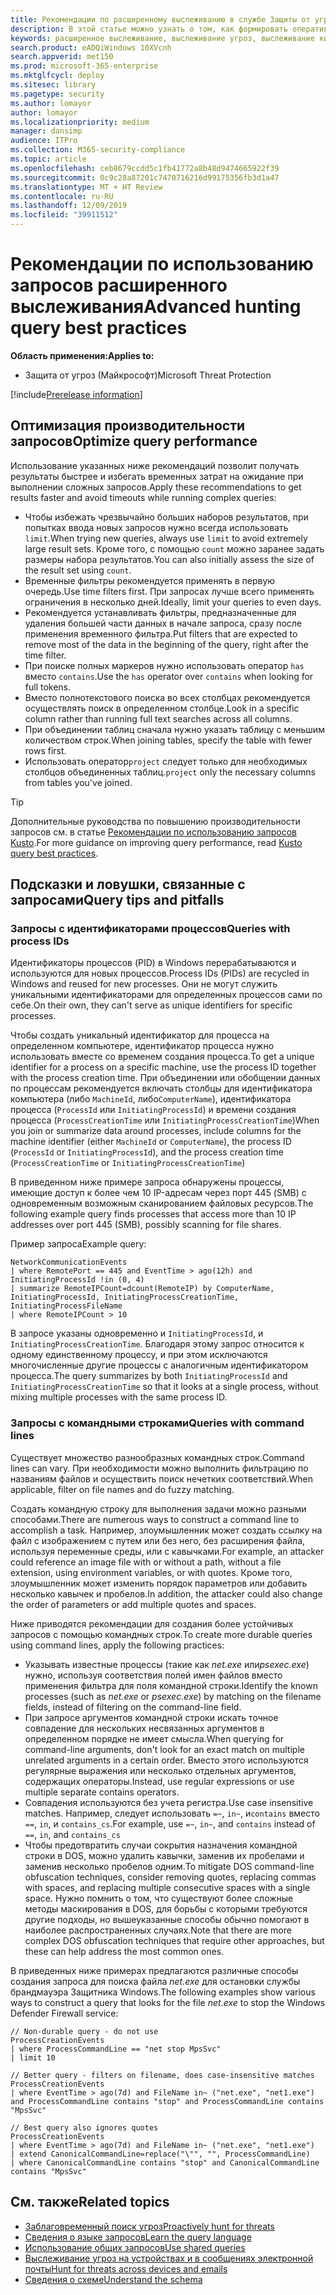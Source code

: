 ```yaml
---
title: Рекомендации по расширенному выслеживанию в службе Защиты от угроз (Майкрософт)
description: В этой статье можно узнать о том, как формировать оперативные, эффективные и безошибочные запросы в ходе расширенного выслеживания.
keywords: расширенное выслеживание, выслеживание угроз, выслеживание киберугроз, поиск, запрос, телеметрия, настройка обнаружения угроз, схема, kusto, избегание времени ожидания, командные строки, идентификатор процесса
search.product: eADQiWindows 10XVcnh
search.appverid: met150
ms.prod: microsoft-365-enterprise
ms.mktglfcycl: deploy
ms.sitesec: library
ms.pagetype: security
ms.author: lomayor
author: lomayor
ms.localizationpriority: medium
manager: dansimp
audience: ITPro
ms.collection: M365-security-compliance
ms.topic: article
ms.openlocfilehash: ceb8679ccdd5c1fb41772a8b48d9474665922f39
ms.sourcegitcommit: 0c9c28a87201c7470716216d99175356fb3d1a47
ms.translationtype: MT + HT Review
ms.contentlocale: ru-RU
ms.lasthandoff: 12/09/2019
ms.locfileid: "39911512"
---
```

# <a name="advanced-hunting-query-best-practices"></a><span data-ttu-id="d4c70-104">Рекомендации по использованию запросов расширенного выслеживания</span><span class="sxs-lookup"><span data-stu-id="d4c70-104">Advanced hunting query best practices</span></span>

<span data-ttu-id="d4c70-105">**Область применения:**</span><span class="sxs-lookup"><span data-stu-id="d4c70-105">**Applies to:**</span></span>
- <span data-ttu-id="d4c70-106">Защита от угроз (Майкрософт)</span><span class="sxs-lookup"><span data-stu-id="d4c70-106">Microsoft Threat Protection</span></span>

[!include[Prerelease information](prerelease.md)]

## <a name="optimize-query-performance"></a><span data-ttu-id="d4c70-107">Оптимизация производительности запросов</span><span class="sxs-lookup"><span data-stu-id="d4c70-107">Optimize query performance</span></span>
<span data-ttu-id="d4c70-108">Использование указанных ниже рекомендаций позволит получать результаты быстрее и избегать временных затрат на ожидание при выполнении сложных запросов.</span><span class="sxs-lookup"><span data-stu-id="d4c70-108">Apply these recommendations to get results faster and avoid timeouts while running complex queries:</span></span>
- <span data-ttu-id="d4c70-109">Чтобы избежать чрезвычайно больших наборов результатов, при попытках ввода новых запросов нужно всегда использовать `limit`.</span><span class="sxs-lookup"><span data-stu-id="d4c70-109">When trying new queries, always use `limit` to avoid extremely large result sets.</span></span> <span data-ttu-id="d4c70-110">Кроме того, с помощью `count` можно заранее задать размеры набора результатов.</span><span class="sxs-lookup"><span data-stu-id="d4c70-110">You can also initially assess the size of the result set using `count`.</span></span>
- <span data-ttu-id="d4c70-111">Временные фильтры рекомендуется применять в первую очередь.</span><span class="sxs-lookup"><span data-stu-id="d4c70-111">Use time filters first.</span></span> <span data-ttu-id="d4c70-112">При запросах лучше всего применять ограничения в несколько дней.</span><span class="sxs-lookup"><span data-stu-id="d4c70-112">Ideally, limit your queries to even days.</span></span>
- <span data-ttu-id="d4c70-113">Рекомендуется устанавливать фильтры, предназначенные для удаления большей части данных в начале запроса, сразу после применения временного фильтра.</span><span class="sxs-lookup"><span data-stu-id="d4c70-113">Put filters that are expected to remove most of the data in the beginning of the query, right after the time filter.</span></span>
- <span data-ttu-id="d4c70-114">При поиске полных маркеров нужно использовать оператор `has` вместо `contains`.</span><span class="sxs-lookup"><span data-stu-id="d4c70-114">Use the `has` operator over `contains` when looking for full tokens.</span></span>
- <span data-ttu-id="d4c70-115">Вместо полнотекстового поиска во всех столбцах рекомендуется осуществлять поиск в определенном столбце.</span><span class="sxs-lookup"><span data-stu-id="d4c70-115">Look in a specific column rather than running full text searches across all columns.</span></span>
- <span data-ttu-id="d4c70-116">При объединении таблиц сначала нужно указать таблицу с меньшим количеством строк.</span><span class="sxs-lookup"><span data-stu-id="d4c70-116">When joining tables, specify the table with fewer rows first.</span></span>
- <span data-ttu-id="d4c70-117">Использовать оператор`project` следует только для необходимых столбцов объединенных таблиц.</span><span class="sxs-lookup"><span data-stu-id="d4c70-117">`project` only the necessary columns from tables you've joined.</span></span>

>[!Tip]
><span data-ttu-id="d4c70-118">Дополнительные руководства по повышению производительности запросов см. в статье [Рекомендации по использованию запросов Kusto](https://docs.microsoft.com/azure/kusto/query/best-practices).</span><span class="sxs-lookup"><span data-stu-id="d4c70-118">For more guidance on improving query performance, read [Kusto query best practices](https://docs.microsoft.com/azure/kusto/query/best-practices).</span></span>

## <a name="query-tips-and-pitfalls"></a><span data-ttu-id="d4c70-119">Подсказки и ловушки, связанные с запросами</span><span class="sxs-lookup"><span data-stu-id="d4c70-119">Query tips and pitfalls</span></span>

### <a name="queries-with-process-ids"></a><span data-ttu-id="d4c70-120">Запросы с идентификаторами процессов</span><span class="sxs-lookup"><span data-stu-id="d4c70-120">Queries with process IDs</span></span>
<span data-ttu-id="d4c70-121">Идентификаторы процессов (PID) в Windows перерабатываются и используются для новых процессов.</span><span class="sxs-lookup"><span data-stu-id="d4c70-121">Process IDs (PIDs) are recycled in Windows and reused for new processes.</span></span> <span data-ttu-id="d4c70-122">Они не могут служить уникальными идентификаторами для определенных процессов сами по себе.</span><span class="sxs-lookup"><span data-stu-id="d4c70-122">On their own, they can't serve as unique identifiers for specific processes.</span></span>

<span data-ttu-id="d4c70-123">Чтобы создать уникальный идентификатор для процесса на определенном компьютере, идентификатор процесса нужно использовать вместе со временем создания процесса.</span><span class="sxs-lookup"><span data-stu-id="d4c70-123">To get a unique identifier for a process on a specific machine, use the process ID together with the process creation time.</span></span> <span data-ttu-id="d4c70-124">При объединении или обобщении данных по процессам рекомендуется включать столбцы для идентификатора компьютера (либо `MachineId`, либо`ComputerName`), идентификатора процесса (`ProcessId` или `InitiatingProcessId`) и времени создания процесса (`ProcessCreationTime` или `InitiatingProcessCreationTime`)</span><span class="sxs-lookup"><span data-stu-id="d4c70-124">When you join or summarize data around processes, include columns for the machine identifier (either `MachineId` or `ComputerName`), the process ID (`ProcessId` or `InitiatingProcessId`), and the process creation time (`ProcessCreationTime` or `InitiatingProcessCreationTime`)</span></span>

<span data-ttu-id="d4c70-125">В приведенном ниже примере запроса обнаружены процессы, имеющие доступ к более чем 10 IP-адресам через порт 445 (SMB) с одновременным возможным сканированием файловых ресурсов.</span><span class="sxs-lookup"><span data-stu-id="d4c70-125">The following example query finds processes that access more than 10 IP addresses over port 445 (SMB), possibly scanning for file shares.</span></span>

<span data-ttu-id="d4c70-126">Пример запроса</span><span class="sxs-lookup"><span data-stu-id="d4c70-126">Example query:</span></span>
```
NetworkCommunicationEvents
| where RemotePort == 445 and EventTime > ago(12h) and InitiatingProcessId !in (0, 4)
| summarize RemoteIPCount=dcount(RemoteIP) by ComputerName, InitiatingProcessId, InitiatingProcessCreationTime, InitiatingProcessFileName
| where RemoteIPCount > 10
```

<span data-ttu-id="d4c70-127">В запросе указаны одновременно и `InitiatingProcessId`, и `InitiatingProcessCreationTime`. Благодаря этому запрос относится к одному единственному процессу, и при этом исключаются многочисленные другие процессы с аналогичным идентификатором процесса.</span><span class="sxs-lookup"><span data-stu-id="d4c70-127">The query summarizes by both `InitiatingProcessId` and `InitiatingProcessCreationTime` so that it looks at a single process, without mixing multiple processes with the same process ID.</span></span>

### <a name="queries-with-command-lines"></a><span data-ttu-id="d4c70-128">Запросы с командными строками</span><span class="sxs-lookup"><span data-stu-id="d4c70-128">Queries with command lines</span></span>

<span data-ttu-id="d4c70-129">Существует множество разнообразных командных строк.</span><span class="sxs-lookup"><span data-stu-id="d4c70-129">Command lines can vary.</span></span> <span data-ttu-id="d4c70-130">При необходимости можно выполнить фильтрацию по названиям файлов и осуществить поиск нечетких соответствий.</span><span class="sxs-lookup"><span data-stu-id="d4c70-130">When applicable, filter on file names and do fuzzy matching.</span></span>

<span data-ttu-id="d4c70-131">Создать командную строку для выполнения задачи можно разными способами.</span><span class="sxs-lookup"><span data-stu-id="d4c70-131">There are numerous ways to construct a command line to accomplish a task.</span></span> <span data-ttu-id="d4c70-132">Например, злоумышленник может создать ссылку на файл с изображением с путем или без него, без расширения файла, используя переменные среды, или с кавычками.</span><span class="sxs-lookup"><span data-stu-id="d4c70-132">For example, an attacker could reference an image file with or without a path, without a file extension, using environment variables, or with quotes.</span></span> <span data-ttu-id="d4c70-133">Кроме того, злоумышленник может изменить порядок параметров или добавить несколько кавычек и пробелов.</span><span class="sxs-lookup"><span data-stu-id="d4c70-133">In addition, the attacker could also change the order of parameters or add multiple quotes and spaces.</span></span>

<span data-ttu-id="d4c70-134">Ниже приводятся рекомендации для создания более устойчивых запросов с помощью командных строк.</span><span class="sxs-lookup"><span data-stu-id="d4c70-134">To create more durable queries using command lines, apply the following practices:</span></span>

- <span data-ttu-id="d4c70-135">Указывать известные процессы (такие как *net.exe* или*psexec.exe*) нужно, используя соответствия полей имен файлов вместо применения фильтра для поля командной строки.</span><span class="sxs-lookup"><span data-stu-id="d4c70-135">Identify the known processes (such as *net.exe* or *psexec.exe*) by matching on the filename fields, instead of filtering on the command-line field.</span></span>
- <span data-ttu-id="d4c70-136">При запросе аргументов командной строки искать точное совпадение для нескольких несвязанных аргументов в определенном порядке не имеет смысла.</span><span class="sxs-lookup"><span data-stu-id="d4c70-136">When querying for command-line arguments, don't look for an exact match on multiple unrelated arguments in a certain order.</span></span> <span data-ttu-id="d4c70-137">Вместо этого используются регулярные выражения или несколько отдельных аргументов, содержащих операторы.</span><span class="sxs-lookup"><span data-stu-id="d4c70-137">Instead, use regular expressions or use multiple separate contains operators.</span></span>
- <span data-ttu-id="d4c70-138">Совпадения используются без учета регистра.</span><span class="sxs-lookup"><span data-stu-id="d4c70-138">Use case insensitive matches.</span></span> <span data-ttu-id="d4c70-139">Например, следует использовать `=~`, `in~`, и`contains` вместо `==`, `in`, и `contains_cs`.</span><span class="sxs-lookup"><span data-stu-id="d4c70-139">For example, use `=~`, `in~`, and `contains` instead of `==`, `in`, and `contains_cs`</span></span>
- <span data-ttu-id="d4c70-140">Чтобы предотвратить случаи сокрытия назначения командной строки в DOS, можно удалить кавычки, заменив их пробелами и заменив несколько пробелов одним.</span><span class="sxs-lookup"><span data-stu-id="d4c70-140">To mitigate DOS command-line obfuscation techniques, consider removing quotes, replacing commas with spaces, and replacing multiple consecutive spaces with a single space.</span></span> <span data-ttu-id="d4c70-141">Нужно помнить о том, что существуют более сложные методы маскирования в DOS, для борьбы с которыми требуются другие подходы, но вышеуказанные способы обычно помогают в наиболее распространенных случаях.</span><span class="sxs-lookup"><span data-stu-id="d4c70-141">Note that there are more complex DOS obfuscation techniques that require other approaches, but these can help address the most common ones.</span></span>

<span data-ttu-id="d4c70-142">В приведенных ниже примерах предлагаются различные способы создания запроса для поиска файла *net.exe* для остановки службы брандмауэра Защитника Windows.</span><span class="sxs-lookup"><span data-stu-id="d4c70-142">The following examples show various ways to construct a query that looks for the file *net.exe* to stop the Windows Defender Firewall service:</span></span>

```
// Non-durable query - do not use
ProcessCreationEvents
| where ProcessCommandLine == "net stop MpsSvc"
| limit 10

// Better query - filters on filename, does case-insensitive matches
ProcessCreationEvents
| where EventTime > ago(7d) and FileName in~ ("net.exe", "net1.exe") and ProcessCommandLine contains "stop" and ProcessCommandLine contains "MpsSvc" 

// Best query also ignores quotes
ProcessCreationEvents
| where EventTime > ago(7d) and FileName in~ ("net.exe", "net1.exe")
| extend CanonicalCommandLine=replace("\"", "", ProcessCommandLine)
| where CanonicalCommandLine contains "stop" and CanonicalCommandLine contains "MpsSvc" 
```
## <a name="related-topics"></a><span data-ttu-id="d4c70-143">См. также</span><span class="sxs-lookup"><span data-stu-id="d4c70-143">Related topics</span></span>
- [<span data-ttu-id="d4c70-144">Заблаговременный поиск угроз</span><span class="sxs-lookup"><span data-stu-id="d4c70-144">Proactively hunt for threats</span></span>](advanced-hunting-overview.md)
- [<span data-ttu-id="d4c70-145">Сведения о языке запросов</span><span class="sxs-lookup"><span data-stu-id="d4c70-145">Learn the query language</span></span>](advanced-hunting-query-language.md)
- [<span data-ttu-id="d4c70-146">Использование общих запросов</span><span class="sxs-lookup"><span data-stu-id="d4c70-146">Use shared queries</span></span>](advanced-hunting-shared-queries.md)
- [<span data-ttu-id="d4c70-147">Выслеживание угроз на устройствах и в сообщениях электронной почты</span><span class="sxs-lookup"><span data-stu-id="d4c70-147">Hunt for threats across devices and emails</span></span>](advanced-hunting-query-emails-devices.md)
- [<span data-ttu-id="d4c70-148">Сведения о схеме</span><span class="sxs-lookup"><span data-stu-id="d4c70-148">Understand the schema</span></span>](advanced-hunting-schema-tables.md)
